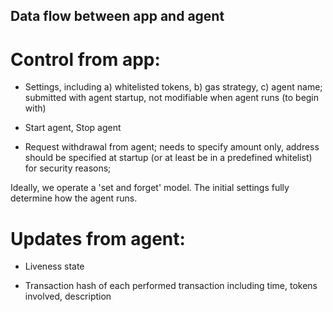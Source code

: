 ## Data flow between app and agent

# Control from app:

- Settings, including a) whitelisted tokens, b) gas strategy, c) agent name; submitted with agent startup, not modifiable when agent runs (to begin with)

- Start agent, Stop agent

- Request withdrawal from agent; needs to specify amount only, address should be specified at startup (or at least be in a predefined whitelist) for security reasons;

Ideally, we operate a 'set and forget' model. The initial settings fully determine how the agent runs.

# Updates from agent:

- Liveness state

- Transaction hash of each performed transaction including time, tokens involved, description
